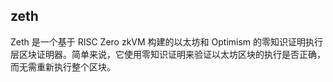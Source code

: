 ## zeth

Zeth 是一个基于 RISC Zero zkVM 构建的以太坊和 Optimism 的零知识证明执行层区块证明器。简单来说，它使用零知识证明来验证以太坊区块的执行是否正确，而无需重新执行整个区块。

